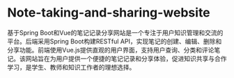 # Note-taking-and-sharing-website
基于Spring Boot和Vue的笔记记录分享网站是一个专注于用户知识管理和交流的平台。后端采用Spring Boot构建RESTful API，实现笔记的创建、编辑、删除和分享功能。前端使用Vue.js提供直观的用户界面，支持用户查询、分类和评论笔记。该网站旨在为用户提供一个便捷的笔记记录和分享体验，促进知识共享与合作学习，是学生、教师和知识工作者的理想选择。
